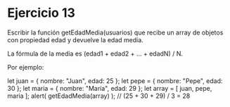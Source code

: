 <h1>Ejercicio 13</h1>
<p>Escribir la función getEdadMedia(usuarios) que recibe un array de objetos con propiedad edad y devuelve la edad media.</p>
<p>La fórmula de la media es (edad1 + edad2 + ... + edadN) / N.</p>
<p>Por ejemplo:</p>
    let juan = { nombre: "Juan", edad: 25 };
    let pepe = { nombre: "Pepe", edad: 30 };
    let maria = { nombre: "María", edad: 29 };
    let array = [ juan, pepe, maria ];
    alert( getEdadMedia(array) ); // (25 + 30 + 29) / 3 = 28
